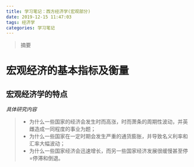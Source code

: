 ```yaml
---
title: 学习笔记：西方经济学(宏观部分)
date: 2019-12-15 11:47:03
tags: 经济学
categories: 学习笔记
---
```


>摘要
<!--more-->


# 宏观经济的基本指标及衡量
## 宏观经济学的特点
*具体研究内容*
>* 为什么一些国家的经济会发生时而高涨，时而萧条的周期性波动，并英雌造成一同程度的事业为题；
>* 为什么一些国家在一定时期会发生严重的通货膨胀，并导致名义利率和汇率大幅波动；
>* 为什么一些国家经济会迅速增长，而另一些国家经济发展很缓慢甚至停=停滞和倒退。

